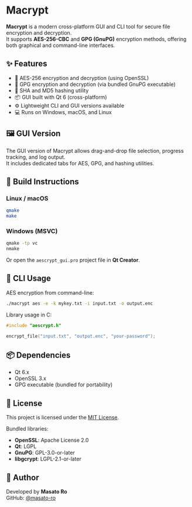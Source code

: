 # Macrypt

**Macrypt** is a modern cross-platform GUI and CLI tool for secure file encryption and decryption.  
It supports **AES-256-CBC** and **GPG (GnuPG)** encryption methods, offering both graphical and command-line interfaces.

## ✨ Features

- 🔐 AES-256 encryption and decryption (using OpenSSL)
- 📄 GPG encryption and decryption (via bundled GnuPG executable)
- 🧮 SHA and MD5 hashing utility
- 📦 GUI built with Qt 6 (cross-platform)
- ⚙️ Lightweight CLI and GUI versions available
- 💻 Runs on Windows, macOS, and Linux

## 🖼 GUI Version

The GUI version of Macrypt allows drag-and-drop file selection, progress tracking, and log output.  
It includes dedicated tabs for AES, GPG, and hashing utilities.

## 🔧 Build Instructions

### Linux / macOS

```bash
qmake
make
```

### Windows (MSVC)

```cmd
qmake -tp vc
nmake
```

Or open the `aescrypt_gui.pro` project file in **Qt Creator**.

## 🚀 CLI Usage

AES encryption from command-line:

```bash
./macrypt aes -e -k mykey.txt -i input.txt -o output.enc
```

Library usage in C:

```c
#include "aescrypt.h"

encrypt_file("input.txt", "output.enc", "your-password");
```

## 📦 Dependencies

- Qt 6.x
- OpenSSL 3.x
- GPG executable (bundled for portability)

## 📄 License

This project is licensed under the [MIT License](LICENSE).

Bundled libraries:

- **OpenSSL**: Apache License 2.0
- **Qt**: LGPL
- **GnuPG**: GPL-3.0-or-later
- **libgcrypt**: LGPL-2.1-or-later

## 👤 Author

Developed by **Masato Ro**  
GitHub: [@masato-ro](https://github.com/masato-ro)